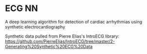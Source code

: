 # ECG NN
A deep learning algorithm for detection of cardiac arrhythmias using synthetic electrocardiography

Synthetic data pulled from Pierre Elias's IntroECG library: https://github.com/PierreElias/IntroECG/tree/master/2-Generating%20Synthetic%20ECG%20Data
